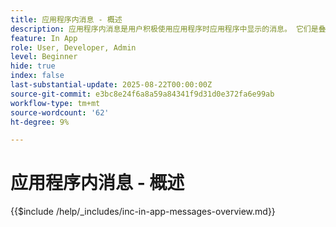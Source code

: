 ```yaml
---
title: 应用程序内消息 - 概述
description: 应用程序内消息是用户积极使用应用程序时应用程序中显示的消息。 它们是叠加类型的消息，位于应用程序的顶部。 它们不会出现在锁屏上或应用程序外，而是在用户浏览应用程序时显示为横幅、弹出窗口或小卡片。
feature: In App
role: User, Developer, Admin
level: Beginner
hide: true
index: false
last-substantial-update: 2025-08-22T00:00:00Z
source-git-commit: e3bc8e24f6a8a59a84341f9d31d0e372fa6e99ab
workflow-type: tm+mt
source-wordcount: '62'
ht-degree: 9%

---
```



# 应用程序内消息 - 概述

{{$include /help/_includes/inc-in-app-messages-overview.md}}
